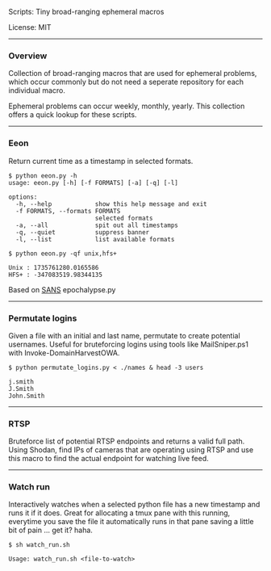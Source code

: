 Scripts: Tiny broad-ranging ephemeral macros

License: MIT

---

### Overview

Collection of broad-ranging macros that are used for ephemeral problems, which
occur commonly but do not need a seperate repository for each individual macro.

Ephemeral problems can occur weekly, monthly, yearly. This collection offers a
quick lookup for these scripts.

---

### Eeon

Return current time as a timestamp in selected formats.

```text
$ python eeon.py -h
usage: eeon.py [-h] [-f FORMATS] [-a] [-q] [-l]

options:
  -h, --help            show this help message and exit
  -f FORMATS, --formats FORMATS
                        selected formats
  -a, --all             spit out all timestamps
  -q, --quiet           suppress banner
  -l, --list            list available formats
```

```text
$ python eeon.py -qf unix,hfs+

Unix : 1735761280.0165586
HFS+ : -347083519.98344135
```

Based on [SANS](https://assets.contentstack.io/v3/assets/blt36c2e63521272fdc/bltd8ba96a0fce78883/Free_Faculty_Tools.pdf) epochalypse.py

---

### Permutate logins

Given a file with an initial and last name, permutate to create potential
usernames. Useful for bruteforcing logins using tools like MailSniper.ps1
with Invoke-DomainHarvestOWA.

```text
$ python permutate_logins.py < ./names & head -3 users

j.smith
J.Smith
John.Smith
```

---

### RTSP

Bruteforce list of potential RTSP endpoints and returns a valid full path. Using
Shodan, find IPs of cameras that are operating using RTSP and use this macro to
find the actual endpoint for watching live feed.

---

### Watch run

Interactively watches when a selected python file has a new timestamp and runs
it if it does. Great for allocating a tmux pane with this running, everytime you
save the file it automatically runs in that pane saving a little bit of pain ...
get it? haha.

```text
$ sh watch_run.sh

Usage: watch_run.sh <file-to-watch>
```
